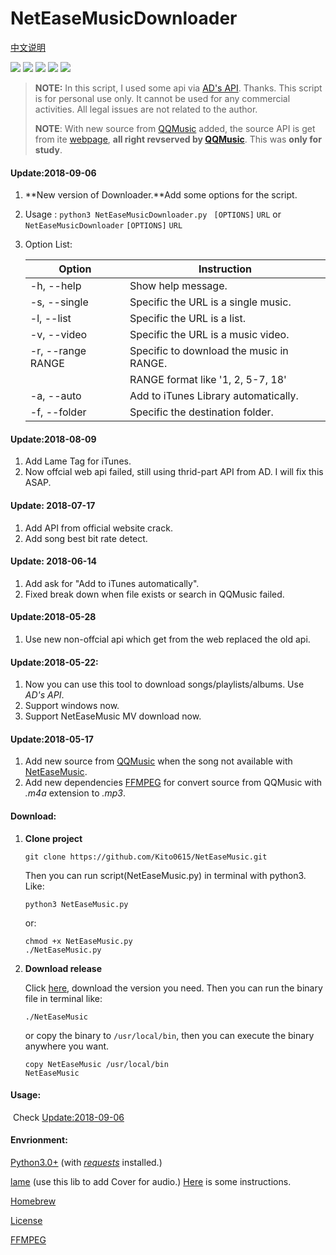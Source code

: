 # NetEaseMusicDownloader

[中文说明](https://github.com/Kito0615/NetEaseMusicDownloader/blob/master/README_CN.md) 

![](https://img.shields.io/badge/Platform-Python3-009eff.svg) ![](https://img.shields.io/badge/Windows-Supported-00efff.svg)  ![](https://img.shields.io/badge/MacOS-Supported-00efff.svg) ![](https://img.shields.io/badge/Linux-Supported-00efff.svg) ![](https://img.shields.io/badge/WebAPI-Failed-ee0000.svg)

> **NOTE:** In this script, I used some api via [AD's API](https://api.imjad.cn/). Thanks. This 
> script is for personal use only. It cannot be used for any commercial 
> activities. All legal issues are not related to the author.
>
> **NOTE**: With new source from [QQMusic](http://y.qq.com) added, the source API is get from ite [webpage](http://y.qq.com), **all right revserved by [QQMusic](http://y.qq.com)**. This was **only for study**.

#### Update:2018-09-06

1. **New version of Downloader.**Add some options for the script.

2. Usage : `python3 NetEaseMusicDownloader.py ` `[OPTIONS]` `URL` or `NetEaseMusicDownloader`  `[OPTIONS]` `URL`

3. Option List:

   | Option            | Instruction                              |
   | ----------------- | ---------------------------------------- |
   | -h, --help        | Show help message.                       |
   | -s, --single      | Specific the URL is a single music.      |
   | -l, --list        | Specific the URL is a list.              |
   | -v, --video       | Specific the URL is a music video.       |
   | -r, --range RANGE | Specific to download the music in RANGE. |
   |                   | RANGE format like '1, 2, 5-7, 18'        |
   | -a, --auto        | Add to iTunes Library automatically.     |
   | -f, --folder      | Specific the destination folder.         |

#### Update:2018-08-09

1. Add Lame Tag for iTunes.
2. Now offcial web api failed, still using thrid-part API from AD. I will fix this ASAP.

#### Update: 2018-07-17

1. Add API from official website crack.
2. Add song best bit rate detect.

#### Update: 2018-06-14

1. Add ask for "Add to iTunes automatically".
2. Fixed break down when file exists or search in QQMusic failed.

#### Update:2018-05-28

1. Use new non-offcial api which get from the web replaced the old api.

#### Update:2018-05-22:

1. Now you can use this tool to download songs/playlists/albums. Use *AD's API*.
2. Support windows now. 
3. Support NetEaseMusic MV download now.

#### Update:2018-05-17
1. Add new source from [QQMusic](http://y.qq.com) when the song not available with [NetEaseMusic](http://music.163.com).
2. Add new dependencies [FFMPEG](http://ffmpeg.org) for convert source from QQMusic with *.m4a* extension to *.mp3*.

#### Download:

1. **Clone project**

   ```shell
   git clone https://github.com/Kito0615/NetEaseMusic.git	
   ```

   Then you can run script(NetEaseMusic.py) in terminal with python3. Like:

   ```shell
   python3 NetEaseMusic.py
   ```

   or:

   ```shell
   chmod +x NetEaseMusic.py
   ./NetEaseMusic.py
   ```

2. **Download release**

   Click [here](https://github.com/Kito0615/NetEaseMusicDownloader/releases), download the version you need. Then you can run the binary file in terminal like:

   ```shell
   ./NetEaseMusic
   ```

   or copy the binary to `/usr/local/bin`, then you can execute the binary anywhere you want.

   ```shell
   copy NetEaseMusic /usr/local/bin
   NetEaseMusic
   ```


#### Usage:

​	Check [Update:2018-09-06](#update2018-09-06)

#### Envrionment:

[Python3.0+](https://www.python.org/downloads/mac-osx/) (with [*requests*](https://github.com/requests/requests) installed.)

[lame](http://lame.sourceforge.net) (use this lib to add Cover for audio.) [Here](https://github.com/Kito0615/NetEaseMusicDownloader/blob/master/Install_lame.md) is some instructions.

[Homebrew](https://brew.sh/) 

[License](https://github.com/Kito0615/NetEaseMusicDownloader/blob/master/MIT.md)

[FFMPEG](http://ffmpeg.org)
